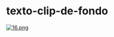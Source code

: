 # texto-clip-de-fondo

[![16.png](https://i.postimg.cc/pdh3Zt6g/16.png)](https://postimg.cc/1gSWmbPH)
